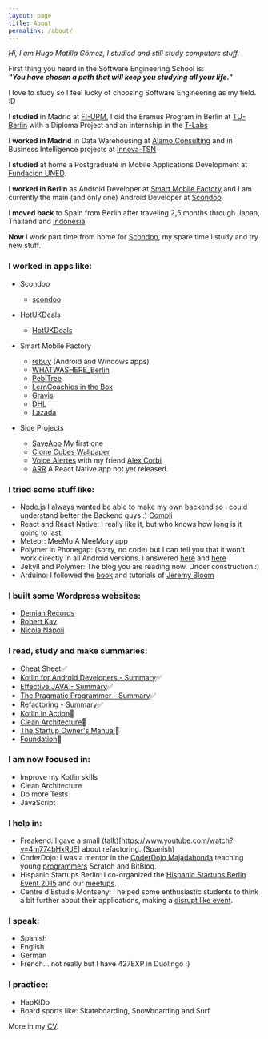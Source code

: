 ```yaml
---
layout: page
title: About
permalink: /about/
---
```


_Hi, I am Hugo Matilla Gómez, I studied and still study computers stuff._

First thing you heard in the Software Engineering School is:   
**_"You have chosen a path that will keep you studying all your life."_**

I love to study so I feel lucky of choosing Software Engineering as my field. :D

I **studied** in Madrid at [FI-UPM](https://www.fi.upm.es/), I did the Eramus Program in Berlin at [TU-Berlin](http://www.tu-berlin.de/) with a Diploma Project and an internship in the [T-Labs](https://www.net.t-labs.tu-berlin.de/talks/past_talks_2009.shtml)

I **worked in Madrid** in Data Warehousing at [Alamo Consulting](http://alamoconsulting.com/) and in Business Intelligence projects at [Innova-TSN](http://www.innova-tsn.es/)

I **studied** at home a Postgraduate in Mobile Applications Development at [Fundacion UNED](http://www.fundacion.uned.es/web).

I **worked in Berlin** as Android Developer at [Smart Mobile Factory](http://smartmobilefactory.com/en/) and I am currently the main (and only one) Android Developer at [Scondoo](https://scondoo.de/)

I **moved back** to Spain from Berlin after traveling 2,5 months through Japan, Thailand and [Indonesia](https://unsplash.com/photos/EFuCATqfblI).

**Now** I work part time from home for [Scondoo](https://scondoo.de/), my spare time I study and try new stuff.

### I worked in apps like:

* Scondoo
	* [scondoo](https://play.google.com/store/apps/details?id=de.scondoo.android&referrer=adjust_reftag%3DcKg2d55QLVyGV%26utm_source%3DWebsite%2BHome%2BContainer%2BButton%2BAndroid)

* HotUKDeals
	* [HotUKDeals](https://play.google.com/store/apps/details?id=com.tippingcanoe.hukd&hl=en)

* Smart Mobile Factory
	* [rebuy](https://play.google.com/store/apps/details?id=de.rebuy.android) (Android and Windows apps)
	* [WHATWASHERE_Berlin](https://play.google.com/store/apps/details?id=com.smf.wwh&feature=search_result#?t=W251bGwsMSwyLDEsImNvbS5zbWYud3doIl0.)
	* [PeblTree](http://pebltree.com/#)
	* [LernCoachies in the Box](https://play.google.com/store/apps/details?id=com.smf.LernCoachies&hl=en)
	* [Gravis](http://www.gravis.de/)
	* [DHL](https://play.google.com/store/apps/details?id=de.dhl.paket&hl=en)
	* [Lazada](https://play.google.com/store/apps/details?id=com.lazada.android&hl=en)

* Side Projects
	* [SaveApp](https://play.google.com/store/apps/details?id=com.loopback.androidapps.saveapp) My first one 
	* [Clone Cubes Wallpaper](https://play.google.com/store/apps/details?id=com.LoopBack.LiveWallPaper.CloneCubes3DLWP)
	* [Voice Alertes](https://play.google.com/store/apps/details?id=de.lfa.voicealerts) with my friend [Alex Corbi](http://www.alexcorbi.com/)
	* [ARR](https://www.dropbox.com/s/ij584oz75rbwlw1/ARRVideo.mp4?dl=0) A React Native app not yet released.

### I tried some stuff like:

* Node.js  I always wanted be able to make my own backend so I could understand better the Backend guys :) [Compli](http://compli01.herokuapp.com/login)
* React and React Native: I really like it, but who knows how long is it going to last.
* Meteor: MeeMo A MeeMory app
* Polymer in Phonegap: (sorry, no code) but I can tell you that it won't work directly in all Android versions. I answered [here](http://stackoverflow.com/a/26921138/749393) and [here](http://stackoverflow.com/a/26921176/749393) 
* Jekyll and Polymer: The blog you are reading now. Under construction :)
* Arduino: I followed the [book](http://www.exploringarduino.com/) and tutorials of [Jeremy Bloom](http://www.jeremyblum.com/) 

### I built some Wordpress websites:

* [Demian Records](http://demianrecords.com/)
* [Robert Kav](http://robertkav.com/)
* [Nicola Napoli](http://nicolanapoli.com/)


### I read, study and make summaries:

* [Cheat Sheet](https://github.com/HugoMatilla/KotlinCheatSheet)✅
* [Kotlin for Android Developers - Summary](https://github.com/HugoMatilla/KotlinCheatSheet/blob/master/android/kotlin-android.mdown)✅
* [Effective JAVA - Summary](https://github.com/HugoMatilla/Effective-JAVA-Summary)✅
* [The Pragmatic Programmer - Summary](https://github.com/HugoMatilla/The-Pragmatic-Programmer)✅
* [Refactoring - Summary](https://github.com/HugoMatilla/Refactoring-Summary)✅
* [Kotlin in Action](https://www.manning.com/books/kotlin-in-action)📖
* [Clean Architecture](https://www.amazon.es/Clean-Architecture-Craftsmans-Software-Structure/dp/0134494164/)📖
* [The Startup Owner's Manual](http://www.amazon.com/The-Startup-Owners-Manual-Step-By-Step/dp/0984999302)📖
* [Foundation](https://www.wikiwand.com/en/Foundation_series)📖

### I am now focused in:

* Improve my Kotlin skills
* Clean Architecture
* Do more Tests
* JavaScript

### I help in:

* Freakend: I gave a small (talk)[https://www.youtube.com/watch?v=4m774bHxRJE] about refactoring. (Spanish) 
* CoderDojo: I was a mentor in the [CoderDojo Majadahonda](https://twitter.com/coderdojomj) teaching young [programmers](https://twitter.com/coderdojomj/status/668027302350032897) Scratch and BitBloq.
* Hispanic Startups Berlin: I co-organized the [Hispanic Startups Berlin Event 2015](https://www.youtube.com/watch?v=iTkrAfz3u4w) and our [meetups](http://www.meetup.com/Hispanic-Startup-Berlin/).
* Centre d’Estudis Montseny: I helped some enthusiastic students to think a bit further about their applications, making a [disrupt like event](http://somcem.cemontseny.cat/?p=6727). 

### I speak:

* Spanish
* English
* German
* French... not really but I have 427EXP in Duolingo :)

### I practice:

* HapKiDo
* Board sports like: Skateboarding, Snowboarding and Surf

 More in my [CV]({{site.baseurl}}/assets/HAMatilla_Resume_Senior_G.pdf).